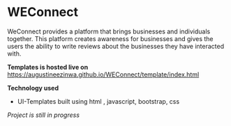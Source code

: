 # WEConnect

WeConnect provides a platform that brings businesses and individuals together. This platform
creates awareness for businesses and gives the users the ability to write reviews about the
businesses they have interacted with.

<b>Templates is hosted live on</b> https://augustineezinwa.github.io/WEConnect/template/index.html

<b>Technology used</b>

<ul>
<li>UI-Templates built using html , javascript, bootstrap, css </li>
</ul>

<i>Project is still in progress</i>